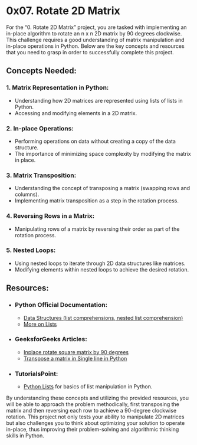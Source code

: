 # 0x07. Rotate 2D Matrix

For the “0. Rotate 2D Matrix” project, you are tasked with implementing an in-place algorithm to rotate an n x n 2D matrix by 90 degrees clockwise. This challenge requires a good understanding of matrix manipulation and in-place operations in Python. Below are the key concepts and resources that you need to grasp in order to successfully complete this project.

## Concepts Needed:
### 1. Matrix Representation in Python:

* Understanding how 2D matrices are represented using lists of lists in Python.
* Accessing and modifying elements in a 2D matrix.

### 2. In-place Operations:

* Performing operations on data without creating a copy of the data structure.
* The importance of minimizing space complexity by modifying the matrix in place.

### 3. Matrix Transposition:

* Understanding the concept of transposing a matrix (swapping rows and columns).
* Implementing matrix transposition as a step in the rotation process.

### 4. Reversing Rows in a Matrix:

* Manipulating rows of a matrix by reversing their order as part of the rotation process.

### 5. Nested Loops:

* Using nested loops to iterate through 2D data structures like matrices.
* Modifying elements within nested loops to achieve the desired rotation.
## Resources:

* ### Python Official Documentation:

  * [Data Structures (list comprehensions, nested list comprehension)](https://docs.python.org/3/tutorial/datastructures.html)
  * [More on Lists](https://docs.python.org/3/tutorial/datastructures.html#more-on-lists)

* ### GeeksforGeeks Articles:

    * [Inplace rotate square matrix by 90 degrees](https://www.geeksforgeeks.org/inplace-rotate-square-matrix-by-90-degrees/)
    * [Transpose a matrix in Single line in Python](https://www.geeksforgeeks.org/transpose-matrix-single-line-python/)

* ### TutorialsPoint:

  * [Python Lists](https://www.tutorialspoint.com/python/python_lists.htm) for basics of list manipulation in Python.  

By understanding these concepts and utilizing the provided resources, you will be able to approach the problem methodically, first transposing the matrix and then reversing each row to achieve a 90-degree clockwise rotation. This project not only tests your ability to manipulate 2D matrices but also challenges you to think about optimizing your solution to operate in-place, thus improving their problem-solving and algorithmic thinking skills in Python.